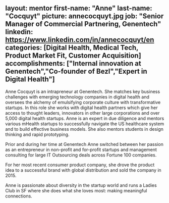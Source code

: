 layout: mentor
first-name: "Anne"
last-name: "Cocquyt"
picture: annecocquyt.jpg
job: "Senior Manager of Commercial Partnering, Genentech"
linkedin: https://www.linkedin.com/in/annecocquyt/en
categories: [Digital Health, Medical Tech, Product Market Fit, Customer Acquisition]
accomplishments: ["Internal innovation at Genentech","Co-founder of Bezl","Expert in Digital Health"]
---
Anne Cocquyt is an intrapreneur at Genentech. She matches key business challenges with emerging technology companies in digital health and oversees the alchemy of emulsifying corporate culture with transformative startups. In this role she works with digital health partners which give her access to thought leaders, innovators in other large corporations and over 5,000 digital health startups. Anne is an expert in due diligence and mentors various mHealth startups to successfully navigate the US healthcare system and to build effective business models. She also mentors students in design thinking and rapid prototyping.

Prior and during her time at Genentech Anne switched between her passion as an entrepreneur in non-profit and for-profit startups and management consulting for large IT Outsourcing deals across Fortune 100 companies.

For her most recent consumer product company, she drove the product idea to a successful brand with global distribution and sold the company in 2015.

Anne is passionate about diversity in the startup world and runs a Ladies Club in SF where she does what she loves most: making meaningful connections.
